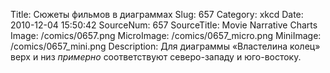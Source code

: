 Title: Сюжеты фильмов в диаграммах 
Slug: 657 
Category: xkcd 
Date: 2010-12-04 15:50:42 
SourceNum: 657 
SourceTitle: Movie Narrative Charts 
Image: /comics/0657.png 
MicroImage: /comics/0657_micro.png 
MiniImage: /comics/0657_mini.png 
Description: Для диаграммы «Властелина колец» верх и низ <i>примерно</i> соответствуют северо-западу и юго-востоку. 

